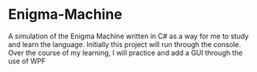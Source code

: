 # Enigma-Machine

A simulation of the Enigma Machine written in C# as a way for me to study and learn the language.
Initially this project will run through the console. Over the course of my learning, I will practice and add a GUI through the use of WPF
